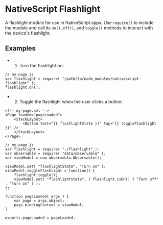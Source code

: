 # NativeScript Flashlight

A flashlight module for use in NativeScript apps. Use `require()` to include the module and call its `on()`, `off()`, and `toggle()` methods to interact with the device's flashlight.

## Examples

* 1) Turn the flashlight on:

```
// my-page.js
var flashlight = require( "/path/to/node_modules/nativescript-flashlight" );
flashlight.on();
```

* 2) Toggle the flashlight when the user clicks a button:

```
<!-- my-page.xml -->
<Page loaded="pageLoaded">
    <StackLayout>
        <Button text="{{ flashlightState }}" tap="{{ toggleFlashlight }}" />
    </StackLayout>
</Page>
```

```
// my-page.js
var flashlight = require( "./flashlight" );
var observable = require( "data/observable" );
var viewModel = new observable.Observable();

viewModel.set( "flashlightState", "Turn on" );
viewModel.toggleFlashlight = function() {
    flashlight.toggle();
    viewModel.set( "flashlightState", ( flashlight.isOn() ? "Turn off" : "Turn on" ) );
};

function pageLoaded( args ) {
    var page = args.object;
    page.bindingContext = viewModel;
}

exports.pageLoaded = pageLoaded;
```